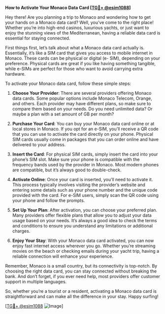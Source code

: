 **How to Activate Your Monaco Data Card [[TG💪+ @esim1088](https://t.me/s/esim1088)]**

Hey there! Are you planning a trip to Monaco and wondering how to get your hands on a Monaco data card? Well, you’ve come to the right place! Whether you’re into high-end casinos, luxurious yachts, or just want to enjoy the stunning views of the Mediterranean, having a reliable data card is essential for staying connected.

First things first, let’s talk about what a Monaco data card actually is. Essentially, it’s like a SIM card that gives you access to mobile internet in Monaco. These cards can be physical or digital (e- SIM), depending on your preference. Physical cards are great if you like having something tangible, while e-SIMs are perfect for those who want to avoid carrying extra hardware. 

To activate your Monaco data card, follow these simple steps:

1. **Choose Your Provider**: There are several providers offering Monaco data cards. Some popular options include Monaco Telecom, Orange, and others. Each provider may have different plans, so make sure to compare them based on your needs. Do you need unlimited data? Or maybe a plan with a set amount of GB per month?

2. **Purchase Your Card**: You can buy your Monaco data card online or at local stores in Monaco. If you opt for an e-SIM, you’ll receive a QR code that you can use to activate the card directly on your phone. Physical SIM cards usually come in packages that you can order online and have delivered to your address.

3. **Insert the Card**: For physical SIM cards, simply insert the card into your phone’s SIM slot. Make sure your phone is compatible with the frequency bands used by the provider in Monaco. Most modern phones are compatible, but it’s always good to double-check.

4. **Activate Online**: Once your card is inserted, you’ll need to activate it. This process typically involves visiting the provider’s website and entering some details such as your phone number and the unique code provided with the card. For e-SIM users, simply scan the QR code using your phone and follow the prompts.

5. **Set Up Your Plan**: After activation, you can choose your preferred plan. Many providers offer flexible plans that allow you to adjust your data usage based on your needs. It’s always a good idea to check the terms and conditions to ensure you understand any limitations or additional charges.

6. **Enjoy Your Stay**: With your Monaco data card activated, you can now enjoy fast internet access wherever you go. Whether you’re streaming movies on the beach or checking emails during your yacht trip, having a reliable connection will enhance your experience.

Remember, Monaco is a small country, but its connectivity is top-notch. By choosing the right data card, you can stay connected without breaking the bank. And don’t forget, if you ever need help, most providers offer customer support in multiple languages.

So, whether you’re a tourist or a resident, activating a Monaco data card is straightforward and can make all the difference in your stay. Happy surfing!

[[TG💪+ @esim1088](https://t.me/s/esim1088) ![Image](https://i.postimg.cc/Y0z9fWf4/image.png)]